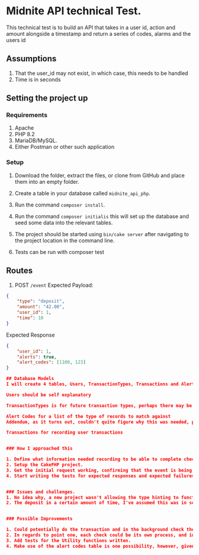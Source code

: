 # Midnite API technical Test.

This technical test is to build an API that takes in a user id, action and amount alongside a timestamp and return a series of codes, alarms and the users id

## Assumptions 

1. That the user_id may not exist, in which case, this needs to be handled
3. Time is in seconds

## Setting the project up

### Requirements
1. Apache
2. PHP 8.2
3. MariaDB/MySQL.
4. Either Postman or other such application

### Setup
1. Download the folder, extract the files, or clone from GitHub  and place them into an empty folder.
2. Create a table in your database called `midnite_api_php`.
2. Run the command `composer install`.
3. Run the command `composer initialis` this will set up the database and seed some data into the relevant tables.
4. The project should be started using `bin/cake server` after navigating to the project location in the command line.

5. Tests can be run with composer test


## Routes

1. POST `/event`
Expected Payload:
```json
{
    "type": "deposit",
    "amount": "42.00",
    "user_id": 1,
    "time": 10
}
```

Expected Response
```json
{
    "user_id": 1,
    "alerts": true,
    "alert_codes": [1100, 123]
}

## Database Models
I will create 4 tables, Users, TransactionTypes, Transactions and AlertCodes

Users should be self explanatory

TransactionTypes is for future transaction types, perhaps there may be more than just deposit and withdrawal

Alert Codes for a list of the type of records to match against
Addendum, as it turns out, couldn't quite figure why this was needed, potentially could just be a table for info or later it could be improved with conditions attached to each. 

Transactions for recording user transactions


### How I approached this

1. Define what information needed recording to be able to complete checks.
2. Setup the CakePHP project.
3. Get the initial request working, confirming that the event is being hit.
4. Start writing the tests for expected responses and expected failures


### Issues and challenges. 
1. No idea why, a new project wasn't allowing the type hinting to function properly.
2. The deposit in a certain amount of time, I've assumed this was in seconds, rather than anything else, if it was in milliseconds, of course the function that deals with this could be handled to deal with milliseconds, or a boolean flag to determine time frames


### Possible Improvements

1. Could potentially do the transaction and in the background check the account, utilising a 202 response and return the full response after it has done processing
2. In regards to point one, each check could be its own process, and in languages such as Python and JavaScript, make use of async abilities to improve the response speed
3. Add tests for the Utility functions written.
4. Make use of the alert codes table is one possibility, however, given the conditions need to be checked manually, it may be easier to remove this table.